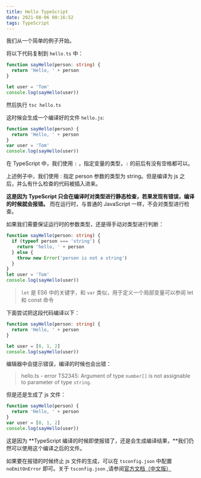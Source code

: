 ```yaml
---
title: Hello TypeScript
date: 2021-08-06 00:16:52
tags: TypeScript
---
```


我们从一个简单的例子开始。

将以下代码复制到 `hello.ts` 中：

```ts
function sayHello(person: string) {
  return 'Hello, ' + person
}

let user = 'Tom'
console.log(sayHello(user))
```

<!-- more -->

然后执行
`tsc hello.ts`

这时候会生成一个编译好的文件 `hello.js`:

```js
function sayHello(person) {
  return 'Hello, ' + person
}
var user = 'Tom'
console.log(sayHello(user))
```

在 TypeScript 中，我们使用 `:` ，指定变量的类型，`:` 的前后有没有空格都可以。

上述例子中，我们使用 : 指定 person 参数的类型为 string。但是编译为 js 之后，并么有什么检查的代码被插入进来。

**这是因为 TypeScript 只会在编译时对类型进行静态检查，若果发现有错误，编译的时候就会报错。** 而在运行时，与普通的 JavaScript 一样，不会对类型进行检查。

如果我们需要保证运行时的参数类型，还是得手动对类型进行判断：

```ts
function sayHello(person: string) {
  if (typeof person === 'string') {
    return 'hello, ' + person
  } else {
    throw new Error('person is not a string')
  }
}
let user = 'Tom'
console.log(sayHello(user))
```

> `let` 是 ES6 中的关键字，和 `var` 类似，用于定义一个局部变量可以参阅 let 和 const 命令

下面尝试把这段代码编译以下：

```ts
function sayHello(person: string) {
  return 'Hello, ' + person
}

let user = [0, 1, 2]
console.log(sayHello(user))
```

编辑器中会提示错误，编译的时候也会出错：

> hello.ts - error TS2345: Argument of type `number[]` is not assignable to parameter of type `string`.

但是还是生成了 js 文件：

```js
function sayHello(person) {
  return 'Hello, ' + person
}
var user = [0, 1, 2]
console.log(sayHello(user))
```

这是因为 **TypeScript 编译的时候即使报错了，还是会生成编译结果，**我们仍然可以使用这个编译之后的文件。

如果要在报错的时候终止 js 文件的生成，可以在 `tsconfig.json` 中配置 `noEmitOnError` 即可。关于 `tsconfig.json` ,请参阅[官方文档（中文版）](https://zhongsp.gitbooks.io/typescript-handbook/content/doc/handbook/tsconfig.json.html)
